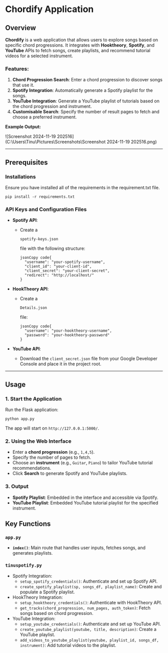 # Chordify Application

## Overview

**Chordify** is a web application that allows users to explore songs based on specific chord progressions. It integrates with **Hooktheory**, **Spotify**, and **YouTube** APIs to fetch songs, create playlists, and recommend tutorial videos for a selected instrument.

### Features:

1. **Chord Progression Search**: Enter a chord progression to discover songs that use it.
2. **Spotify Integration**: Automatically generate a Spotify playlist for the songs.
3. **YouTube Integration**: Generate a YouTube playlist of tutorials based on the chord progression and instrument.
4. **Customisable Search**: Specify the number of result pages to fetch and choose a preferred instrument.



**Example Output:** 

![Screenshot 2024-11-19 202516](C:\Users\Tinu\Pictures\Screenshots\Screenshot 2024-11-19 202516.png)

------

## Prerequisites

### Installations

Ensure you have installed all of the requirements in the requirement.txt file.

```
pip install -r requirements.txt
```

### API Keys and Configuration Files

- **Spotify API**:

  - Create a 

    ```
    spotify-keys.json
    ```

     file with the following structure:

    ```
    jsonCopy code{
      "username": "your-spotify-username",
      "client_id": "your-client-id",
      "client_secret": "your-client-secret",
      "redirect": "http://localhost/"
    }
    ```

- **HookTheory API**:

  - Create a 

    ```
    Details.json
    ```

     file:

    ```
    jsonCopy code{
      "username": "your-hooktheory-username",
      "password": "your-hooktheory-password"
    }
    ```

- **YouTube API**:

  - Download the `client_secret.json` file from your Google Developer Console and place it in the project root.

------

## Usage

### 1. Start the Application

Run the Flask application:

```
python app.py
```

The app will start on `http://127.0.0.1:5000/`.

### 2. Using the Web Interface

- Enter a **chord progression** (e.g., `1,4,5`).
- Specify the number of pages to fetch.
- Choose an **instrument** (e.g., `Guitar`, `Piano`) to tailor YouTube tutorial recommendations.
- Click **Search** to generate Spotify and YouTube playlists.

### 3. Output

- **Spotify Playlist**: Embedded in the interface and accessible via Spotify.
- **YouTube Playlist**: Embedded YouTube tutorial playlist for the specified instrument.



## Key Functions

### `app.py`

- **`index()`**: Main route that handles user inputs, fetches songs, and generates playlists.

### `tinuspotify.py`

- Spotify Integration:
  - `setup_spotify_credentials()`: Authenticate and set up Spotify API.
  - `create_spotify_playlist(sp, songs_df, playlist_name)`: Create and populate a Spotify playlist.
- HookTheory Integration:
  - `setup_hooktheory_credentials()`: Authenticate with HookTheory API.
  - `get_tracks(chord_progression, num_pages, auth_token)`: Fetch songs based on chord progression.
- YouTube Integration:
  - `setup_youtube_credentials()`: Authenticate and set up YouTube API.
  - `create_youtube_playlist(youtube, title, description)`: Create a YouTube playlist.
  - `add_videos_to_youtube_playlist(youtube, playlist_id, songs_df, instrument)`: Add tutorial videos to the playlist.